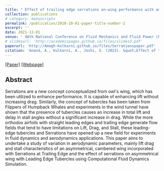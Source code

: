 ```yaml
---
title: " Effect of trailing edge serrations on-wing performance with and without tubercles"
collection: publications
# category: manuscripts
permalink: /publication/2010-10-01-paper-title-number-2
excerpt: ''
date: 2021-12-01
venue: ' 48th National Conference on Fluid Mechanics and Fluid Power (FMFP) Proceedings'
# slidesurl: 'http://academicpages.github.io/files/slides3.pdf'
paperurl: 'http://Amogh-Kulkarni.github.io/files/Serrationspaper.pdf'
citation: 'Anand, A., Kulkarni, A., Joshi, G. (2023). &quot;Effect of trailing edge serrations on-wing performance with and without tubercles Number 3.&quot; <i>Fluid Mechanics and Fluid Power (Vol. 3). FMFP 2021</i>. 1(3).'
---
```


[[Paper]](http://Amogh-Kulkarni.github.io/files/Serrationspaper.pdf) [[Webpage]](https://link.springer.com/chapter/10.1007/978-981-19-6270-7_5)

## Abstract

Serrations are a new concept conceptualized from owl's wing, which has been utilized to enhance performance. It is capable of enhancing lift without increasing drag. Similarly, the concept of tubercles has been taken from Flippers of Humpback Whales and experiments in the wind tunnel have shown that the presence of tubercles causes an increase in total lift and delay in stall angles without a significant increase in drag. While the more orthodox airfoils with straight leading edges and trailing edge generate flow fields that tend to have limitations on Lift, Drag, and Stall, these leading-edge tubercles and Serrations have opened up a new field for experiments in fluid dynamics and aerodynamics applications. This paper aims to undertake a study of variation in aerodynamic parameters, mainly lift drag and stall characteristics of an asymmetrical, cambered wing incorporated with Serrations at Trailing Edge and the effect of serrations on asymmetrical wing with Leading Edge Tubercles using Computational Fluid Dynamics Simulation.
